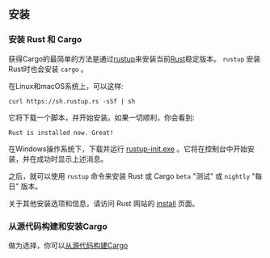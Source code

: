 ## 安装

### 安装 Rust 和 Cargo

获得Cargo的最简单的方法是通过[rustup]来安装当前[Rust]稳定版本。
`rustup` 安装Rust时也会安装 `cargo` 。

在Linux和macOS系统上，可以这样:

```console
curl https://sh.rustup.rs -sSf | sh
```

它将下载一个脚本，并开始安装。如果一切顺利，你会看到:

```console
Rust is installed now. Great!
```

在Windows操作系统下，下载并运行 [rustup-init.exe] 。它将在控制台中开始安装，并在成功时显示上述消息。

之后，就可以使用 `rustup` 命令来安装 Rust 或 Cargo  `beta` "测试" 或 `nightly` "每日" 版本。

关于其他安装选项和信息，请访问 Rust 网站的 [install][install-rust] 页面。

### 从源代码构建和安装Cargo

做为选择，你可以[从源代码构建Cargo][compiling-from-source]

[rust]: https://www.rust-lang.org/
[rustup]: https://rustup.rs/
[rustup-init.exe]: https://win.rustup.rs/
[install-rust]: https://www.rust-lang.org/tools/install
[compiling-from-source]: https://github.com/rust-lang/cargo#compiling-from-source
